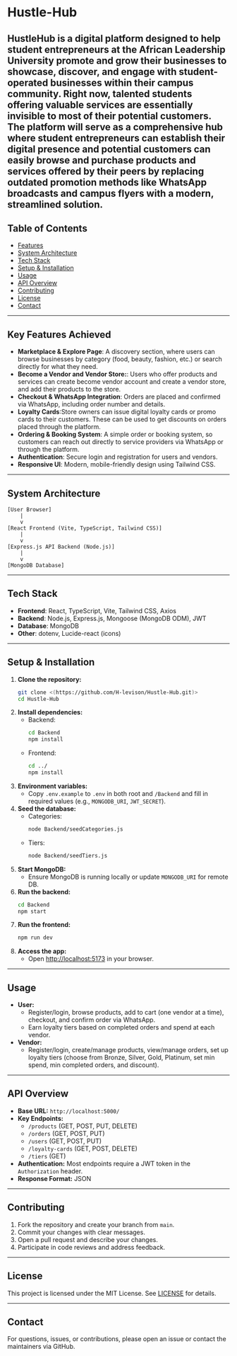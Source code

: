 # Hustle-Hub

HustleHub is a digital platform designed to help student entrepreneurs at the African Leadership University promote and grow their businesses to showcase, discover, and engage with student-operated businesses within their campus community. Right now, talented students offering valuable services are essentially invisible to most of their potential customers. The platform will serve as a comprehensive hub where student entrepreneurs can establish their digital presence and potential customers can easily browse and purchase products and services offered by their peers by replacing outdated promotion methods like WhatsApp broadcasts and campus flyers with a modern, streamlined solution.
---

## Table of Contents
- [Features](#features)
- [System Architecture](#system-architecture)
- [Tech Stack](#tech-stack)
- [Setup & Installation](#setup--installation)
- [Usage](#usage)
- [API Overview](#api-overview)
- [Contributing](#contributing)
- [License](#license)
- [Contact](#contact)

---

## Key Features Achieved
- **Marketplace & Explore Page**: A discovery section, where users can browse businesses by category (food, beauty, fashion, etc.) or search directly for what they need.
- **Become a Vendor and Vendor Store:**: Users who offer products and services can create become vendor account and create a vendor store, and add their products to the store.
- **Checkout & WhatsApp Integration**: Orders are placed and confirmed via WhatsApp, including order number and details.
- **Loyalty Cards**:Store owners can issue digital loyalty cards or promo cards to their customers. These can be used to get discounts on orders placed through the platform.
- **Ordering & Booking System**: A simple order or booking system, so customers can reach out directly to service providers via WhatsApp or through the platform.
- **Authentication**: Secure login and registration for users and vendors.
- **Responsive UI**: Modern, mobile-friendly design using Tailwind CSS.

---

## System Architecture
```
[User Browser]
    |
    v
[React Frontend (Vite, TypeScript, Tailwind CSS)]
    |
    v
[Express.js API Backend (Node.js)]
    |
    v
[MongoDB Database]
```

---

## Tech Stack
- **Frontend**: React, TypeScript, Vite, Tailwind CSS, Axios
- **Backend**: Node.js, Express.js, Mongoose (MongoDB ODM), JWT
- **Database**: MongoDB
- **Other**: dotenv, Lucide-react (icons)

---

## Setup & Installation
1. **Clone the repository:**
   ```bash
   git clone <(https://github.com/H-levison/Hustle-Hub.git)>
   cd Hustle-Hub
   ```
2. **Install dependencies:**
   - Backend:
     ```bash
     cd Backend
     npm install
     ```
   - Frontend:
     ```bash
     cd ../
     npm install
     ```
3. **Environment variables:**
   - Copy `.env.example` to `.env` in both root and `/Backend` and fill in required values (e.g., `MONGODB_URI`, `JWT_SECRET`).
4. **Seed the database:**
   - Categories:
     ```bash
     node Backend/seedCategories.js
     ```
   - Tiers:
     ```bash
     node Backend/seedTiers.js
     ```
5. **Start MongoDB:**
   - Ensure MongoDB is running locally or update `MONGODB_URI` for remote DB.
6. **Run the backend:**
   ```bash
   cd Backend
   npm start
   ```
7. **Run the frontend:**
   ```bash
   npm run dev
   ```
8. **Access the app:**
   - Open [http://localhost:5173](http://localhost:5173) in your browser.

---

## Usage
- **User:**
  - Register/login, browse products, add to cart (one vendor at a time), checkout, and confirm order via WhatsApp.
  - Earn loyalty tiers based on completed orders and spend at each vendor.
- **Vendor:**
  - Register/login, create/manage products, view/manage orders, set up loyalty tiers (choose from Bronze, Silver, Gold, Platinum, set min spend, min completed orders, and discount).

---

## API Overview
- **Base URL:** `http://localhost:5000/`
- **Key Endpoints:**
  - `/products` (GET, POST, PUT, DELETE)
  - `/orders` (GET, POST, PUT)
  - `/users` (GET, POST, PUT)
  - `/loyalty-cards` (GET, POST, DELETE)
  - `/tiers` (GET)
- **Authentication:** Most endpoints require a JWT token in the `Authorization` header.
- **Response Format:** JSON

---

## Contributing
1. Fork the repository and create your branch from `main`.
2. Commit your changes with clear messages.
3. Open a pull request and describe your changes.
4. Participate in code reviews and address feedback.

---

## License
This project is licensed under the MIT License. See [LICENSE](LICENSE) for details.

---

## Contact
For questions, issues, or contributions, please open an issue or contact the maintainers via GitHub.
